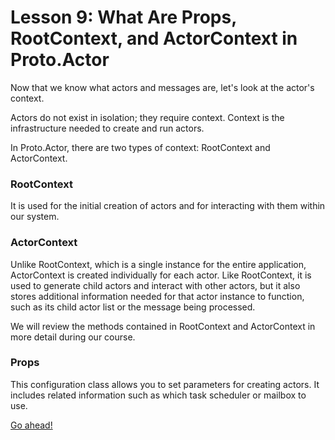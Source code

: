 # Lesson 9: What Are Props, RootContext, and ActorContext in Proto.Actor

Now that we know what actors and messages are, let's look at the actor's context.

Actors do not exist in isolation; they require context. Context is the infrastructure needed to create and run actors.

In Proto.Actor, there are two types of context: RootContext and ActorContext.

### RootContext

It is used for the initial creation of actors and for interacting with them within our system.

### ActorContext

Unlike RootContext, which is a single instance for the entire application, ActorContext is created individually for each actor. Like RootContext, it is used to generate child actors and interact with other actors, but it also stores additional information needed for that actor instance to function, such as its child actor list or the message being processed.

We will review the methods contained in RootContext and ActorContext in more detail during our course. 

### Props

This configuration class allows you to set parameters for creating actors. It includes related information such as which task scheduler or mailbox to use.

[Go ahead!](../bootcamp/unit-1/lesson-10/)

